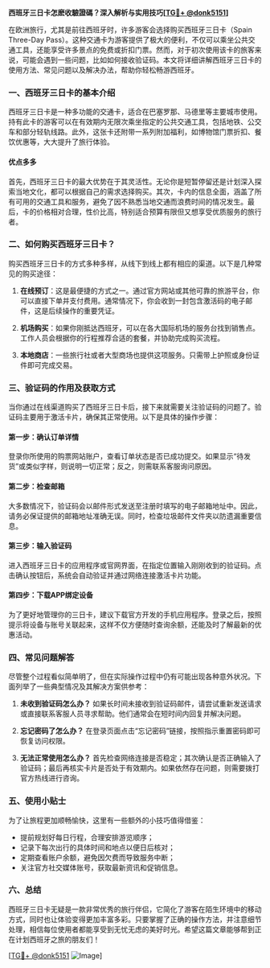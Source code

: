 **西班牙三日卡怎麽收驗證碼？深入解析与实用技巧[[TG💪+ @donk5151](https://t.me/s/donk5151)]**

在欧洲旅行，尤其是前往西班牙时，许多游客会选择购买西班牙三日卡（Spain Three-Day Pass）。这种交通卡为游客提供了极大的便利，不仅可以乘坐公共交通工具，还能享受许多景点的免费或折扣门票。然而，对于初次使用该卡的旅客来说，可能会遇到一些问题，比如如何接收验证码。本文将详细讲解西班牙三日卡的使用方法、常见问题以及解决办法，帮助你轻松畅游西班牙。

### 一、西班牙三日卡的基本介绍

西班牙三日卡是一种多功能的交通卡，适合在巴塞罗那、马德里等主要城市使用。持有此卡的游客可以在有效期内无限次乘坐指定的公共交通工具，包括地铁、公交车和部分轻轨线路。此外，这张卡还附带一系列附加福利，如博物馆门票折扣、餐饮优惠等，大大提升了旅行体验。

#### **优点多多**
首先，西班牙三日卡的最大优势在于其灵活性。无论你是短暂停留还是计划深入探索当地文化，都可以根据自己的需求选择购买。其次，卡内的信息全面，涵盖了所有可用的交通工具和服务，避免了因不熟悉当地交通而浪费时间的情况发生。最后，卡的价格相对合理，性价比高，特别适合预算有限但又想享受优质服务的旅行者。

### 二、如何购买西班牙三日卡？

购买西班牙三日卡的方式多种多样，从线下到线上都有相应的渠道。以下是几种常见的购买途径：

1. **在线预订**：这是最便捷的方式之一。通过官方网站或其他可靠的旅游平台，你可以直接下单并支付费用。通常情况下，你会收到一封包含激活码的电子邮件，这是后续操作的重要凭证。
   
2. **机场购买**：如果你刚抵达西班牙，可以在各大国际机场的服务台找到销售点。工作人员会根据你的行程推荐合适的套餐，并协助完成购买流程。

3. **本地商店**：一些旅行社或者大型商场也提供这项服务。只需带上护照或身份证件即可完成交易。

### 三、验证码的作用及获取方式

当你通过在线渠道购买了西班牙三日卡后，接下来就需要关注验证码的问题了。验证码主要用于激活卡片，确保其正常使用。以下是具体的操作步骤：

#### **第一步：确认订单详情**
登录你所使用的购票网站账户，查看订单状态是否已成功提交。如果显示“待发货”或类似字样，则说明一切正常；反之，则需联系客服询问原因。

#### **第二步：检查邮箱**
大多数情况下，验证码会以邮件形式发送至注册时填写的电子邮箱地址中。因此，请务必保证提供的邮箱地址准确无误。同时，检查垃圾邮件文件夹以防遗漏重要信息。

#### **第三步：输入验证码**
进入西班牙三日卡的应用程序或官网界面，在指定位置输入刚刚收到的验证码。点击确认按钮后，系统会自动验证并通过网络连接激活卡片功能。

#### **第四步：下载APP绑定设备**
为了更好地管理你的三日卡，建议下载官方开发的手机应用程序。登录之后，按照提示将设备与账号关联起来，这样不仅方便随时查询余额，还能及时了解最新的优惠活动。

### 四、常见问题解答

尽管整个过程看似简单明了，但在实际操作过程中仍有可能出现各种意外状况。下面列举了一些典型情况及其解决方案供参考：

1. **未收到验证码怎么办？**
   如果长时间未接收到验证码邮件，请尝试重新发送请求或直接联系客服人员寻求帮助。他们通常会在短时间内回复并解决问题。

2. **忘记密码了怎么办？**
   在登录页面点击“忘记密码”链接，按照指示重置密码即可恢复访问权限。

3. **无法正常使用怎么办？**
   首先检查网络连接是否稳定；其次确认是否正确输入了验证码；最后再核实卡片是否处于有效期内。如果依然存在问题，则需要拨打官方热线进行咨询。

### 五、使用小贴士

为了让旅程更加顺畅愉快，这里有一些额外的小技巧值得借鉴：

- 提前规划好每日行程，合理安排游览顺序；
- 记录下每次出行的具体时间和地点以便日后核对；
- 定期查看账户余额，避免因欠费而导致服务中断；
- 关注官方社交媒体账号，获取最新资讯和促销信息。

### 六、总结

西班牙三日卡无疑是一款非常优秀的旅行伴侣，它简化了游客在陌生环境中的移动方式，同时也让体验变得更加丰富多彩。只要掌握了正确的操作方法，并注意细节处理，相信每位使用者都能享受到无忧无虑的美好时光。希望这篇文章能够帮到正在计划西班牙之旅的朋友们！

[[TG💪+ @donk5151](https://t.me/s/donk5151) ![Image](https://i.postimg.cc/rwNCRYN7/Snipaste-2025-04-30-17-27-05.png)]